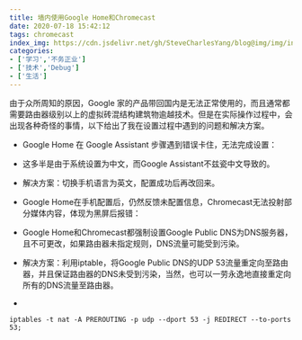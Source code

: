 ```yaml
---
title: 墙内使用Google Home和Chromecast
date: 2020-07-18 15:42:12
tags: chromecast
index_img: https://cdn.jsdelivr.net/gh/SteveCharlesYang/blog@img/img/index_img/google-home-chromecast-inside.jpg
categories:
- ['学习','不务正业']
- ['技术','Debug']
- ['生活']
---
```


由于众所周知的原因，Google 家的产品带回国内是无法正常使用的，而且通常都需要路由器级别以上的虚拟砖混结构建筑物逾越技术。但是在实际操作过程中，会出现各种奇怪的事情，以下给出了我在设置过程中遇到的问题和解决方案。

- Google Home 在 Google Assistant 步骤遇到错误卡住，无法完成设置：
 - 这多半是由于系统设置为中文，而Google Assistant不兹瓷中文导致的。
 - 解决方案：切换手机语言为英文，配置成功后再改回来。

- Google Home在手机配置后，仍然反馈未配置信息，Chromecast无法投射部分媒体内容，体现为黑屏后报错：
 - Google Home和Chromecast都强制设置Google Public DNS为DNS服务器，且不可更改，如果路由器未指定规则，DNS流量可能受到污染。
 - 解决方案：利用iptable，将Google Public DNS的UDP 53流量重定向至路由器，并且保证路由器的DNS未受到污染，当然，也可以一劳永逸地直接重定向所有的DNS流量至路由器。

 - 
 ```
 iptables -t nat -A PREROUTING -p udp --dport 53 -j REDIRECT --to-ports 53;
 ```
